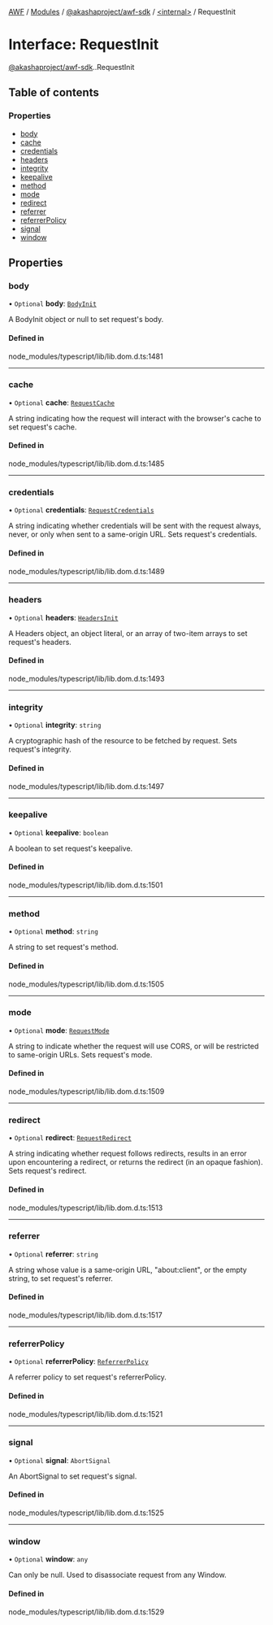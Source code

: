[AWF](../README.md) / [Modules](../modules.md) / [@akashaproject/awf-sdk](../modules/akashaproject_awf_sdk.md) / [<internal\>](../modules/akashaproject_awf_sdk._internal_.md) / RequestInit

# Interface: RequestInit

[@akashaproject/awf-sdk](../modules/akashaproject_awf_sdk.md).[<internal>](../modules/akashaproject_awf_sdk._internal_.md).RequestInit

## Table of contents

### Properties

- [body](akashaproject_awf_sdk._internal_.RequestInit.md#body)
- [cache](akashaproject_awf_sdk._internal_.RequestInit.md#cache)
- [credentials](akashaproject_awf_sdk._internal_.RequestInit.md#credentials)
- [headers](akashaproject_awf_sdk._internal_.RequestInit.md#headers)
- [integrity](akashaproject_awf_sdk._internal_.RequestInit.md#integrity)
- [keepalive](akashaproject_awf_sdk._internal_.RequestInit.md#keepalive)
- [method](akashaproject_awf_sdk._internal_.RequestInit.md#method)
- [mode](akashaproject_awf_sdk._internal_.RequestInit.md#mode)
- [redirect](akashaproject_awf_sdk._internal_.RequestInit.md#redirect)
- [referrer](akashaproject_awf_sdk._internal_.RequestInit.md#referrer)
- [referrerPolicy](akashaproject_awf_sdk._internal_.RequestInit.md#referrerpolicy)
- [signal](akashaproject_awf_sdk._internal_.RequestInit.md#signal)
- [window](akashaproject_awf_sdk._internal_.RequestInit.md#window)

## Properties

### body

• `Optional` **body**: [`BodyInit`](../modules/akashaproject_awf_sdk._internal_.md#bodyinit)

A BodyInit object or null to set request's body.

#### Defined in

node_modules/typescript/lib/lib.dom.d.ts:1481

___

### cache

• `Optional` **cache**: [`RequestCache`](../modules/akashaproject_awf_sdk._internal_.md#requestcache)

A string indicating how the request will interact with the browser's cache to set request's cache.

#### Defined in

node_modules/typescript/lib/lib.dom.d.ts:1485

___

### credentials

• `Optional` **credentials**: [`RequestCredentials`](../modules/akashaproject_awf_sdk._internal_.md#requestcredentials)

A string indicating whether credentials will be sent with the request always, never, or only when sent to a same-origin URL. Sets request's credentials.

#### Defined in

node_modules/typescript/lib/lib.dom.d.ts:1489

___

### headers

• `Optional` **headers**: [`HeadersInit`](../modules/akashaproject_awf_sdk._internal_.md#headersinit)

A Headers object, an object literal, or an array of two-item arrays to set request's headers.

#### Defined in

node_modules/typescript/lib/lib.dom.d.ts:1493

___

### integrity

• `Optional` **integrity**: `string`

A cryptographic hash of the resource to be fetched by request. Sets request's integrity.

#### Defined in

node_modules/typescript/lib/lib.dom.d.ts:1497

___

### keepalive

• `Optional` **keepalive**: `boolean`

A boolean to set request's keepalive.

#### Defined in

node_modules/typescript/lib/lib.dom.d.ts:1501

___

### method

• `Optional` **method**: `string`

A string to set request's method.

#### Defined in

node_modules/typescript/lib/lib.dom.d.ts:1505

___

### mode

• `Optional` **mode**: [`RequestMode`](../modules/akashaproject_awf_sdk._internal_.md#requestmode)

A string to indicate whether the request will use CORS, or will be restricted to same-origin URLs. Sets request's mode.

#### Defined in

node_modules/typescript/lib/lib.dom.d.ts:1509

___

### redirect

• `Optional` **redirect**: [`RequestRedirect`](../modules/akashaproject_awf_sdk._internal_.md#requestredirect)

A string indicating whether request follows redirects, results in an error upon encountering a redirect, or returns the redirect (in an opaque fashion). Sets request's redirect.

#### Defined in

node_modules/typescript/lib/lib.dom.d.ts:1513

___

### referrer

• `Optional` **referrer**: `string`

A string whose value is a same-origin URL, "about:client", or the empty string, to set request's referrer.

#### Defined in

node_modules/typescript/lib/lib.dom.d.ts:1517

___

### referrerPolicy

• `Optional` **referrerPolicy**: [`ReferrerPolicy`](../modules/akashaproject_awf_sdk._internal_.md#referrerpolicy)

A referrer policy to set request's referrerPolicy.

#### Defined in

node_modules/typescript/lib/lib.dom.d.ts:1521

___

### signal

• `Optional` **signal**: `AbortSignal`

An AbortSignal to set request's signal.

#### Defined in

node_modules/typescript/lib/lib.dom.d.ts:1525

___

### window

• `Optional` **window**: `any`

Can only be null. Used to disassociate request from any Window.

#### Defined in

node_modules/typescript/lib/lib.dom.d.ts:1529
